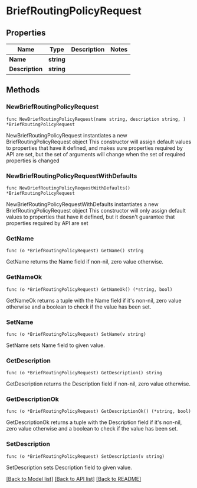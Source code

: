 # BriefRoutingPolicyRequest

## Properties

Name | Type | Description | Notes
------------ | ------------- | ------------- | -------------
**Name** | **string** |  | 
**Description** | **string** |  | 

## Methods

### NewBriefRoutingPolicyRequest

`func NewBriefRoutingPolicyRequest(name string, description string, ) *BriefRoutingPolicyRequest`

NewBriefRoutingPolicyRequest instantiates a new BriefRoutingPolicyRequest object
This constructor will assign default values to properties that have it defined,
and makes sure properties required by API are set, but the set of arguments
will change when the set of required properties is changed

### NewBriefRoutingPolicyRequestWithDefaults

`func NewBriefRoutingPolicyRequestWithDefaults() *BriefRoutingPolicyRequest`

NewBriefRoutingPolicyRequestWithDefaults instantiates a new BriefRoutingPolicyRequest object
This constructor will only assign default values to properties that have it defined,
but it doesn't guarantee that properties required by API are set

### GetName

`func (o *BriefRoutingPolicyRequest) GetName() string`

GetName returns the Name field if non-nil, zero value otherwise.

### GetNameOk

`func (o *BriefRoutingPolicyRequest) GetNameOk() (*string, bool)`

GetNameOk returns a tuple with the Name field if it's non-nil, zero value otherwise
and a boolean to check if the value has been set.

### SetName

`func (o *BriefRoutingPolicyRequest) SetName(v string)`

SetName sets Name field to given value.


### GetDescription

`func (o *BriefRoutingPolicyRequest) GetDescription() string`

GetDescription returns the Description field if non-nil, zero value otherwise.

### GetDescriptionOk

`func (o *BriefRoutingPolicyRequest) GetDescriptionOk() (*string, bool)`

GetDescriptionOk returns a tuple with the Description field if it's non-nil, zero value otherwise
and a boolean to check if the value has been set.

### SetDescription

`func (o *BriefRoutingPolicyRequest) SetDescription(v string)`

SetDescription sets Description field to given value.



[[Back to Model list]](../README.md#documentation-for-models) [[Back to API list]](../README.md#documentation-for-api-endpoints) [[Back to README]](../README.md)


